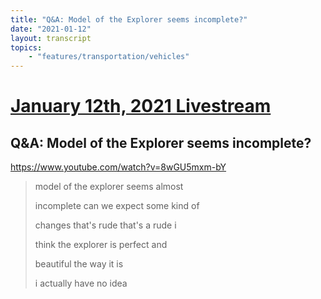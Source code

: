 ```yaml
---
title: "Q&A: Model of the Explorer seems incomplete?"
date: "2021-01-12"
layout: transcript
topics:
    - "features/transportation/vehicles"
---
```

# [January 12th, 2021 Livestream](../2021-01-12.md)
## Q&A: Model of the Explorer seems incomplete?
https://www.youtube.com/watch?v=8wGU5mxm-bY
> model of the explorer seems almost
> 
> incomplete can we expect some kind of
> 
> changes that's rude that's a rude i
> 
> think the explorer is perfect and
> 
> beautiful the way it is
> 
> i actually have no idea
> 
